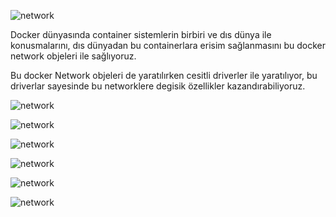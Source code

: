 ![network](https://github.com/ibrahimdoss/Docker/blob/c37504e09d8573082abe9d2dda42ec9db23b99bc/DockerNetwork/NetworkImages/n1.png)

Docker dünyasında container sistemlerin birbiri ve dıs dünya ile konusmalarını, dıs dünyadan bu containerlara erisim sağlanmasını bu docker network objeleri ile sağlıyoruz.

Bu docker Network objeleri de yaratılırken cesitli driverler ile yaratılıyor, bu driverlar sayesinde bu networklere degisik özellikler kazandırabiliyoruz.

![network](https://github.com/ibrahimdoss/Docker/blob/c37504e09d8573082abe9d2dda42ec9db23b99bc/DockerNetwork/NetworkImages/n7.png)

![network](https://github.com/ibrahimdoss/Docker/blob/c37504e09d8573082abe9d2dda42ec9db23b99bc/DockerNetwork/NetworkImages/n2.png)

![network](https://github.com/ibrahimdoss/Docker/blob/c37504e09d8573082abe9d2dda42ec9db23b99bc/DockerNetwork/NetworkImages/n3.png)

![network](https://github.com/ibrahimdoss/Docker/blob/c37504e09d8573082abe9d2dda42ec9db23b99bc/DockerNetwork/NetworkImages/n4.png)

![network](https://github.com/ibrahimdoss/Docker/blob/c37504e09d8573082abe9d2dda42ec9db23b99bc/DockerNetwork/NetworkImages/n5.png)

![network](https://github.com/ibrahimdoss/Docker/blob/c37504e09d8573082abe9d2dda42ec9db23b99bc/DockerNetwork/NetworkImages/n6.png)